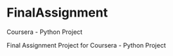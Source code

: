 # FinalAssignment
Coursera - Python Project

Final Assignment Project for Coursera - Python Project
